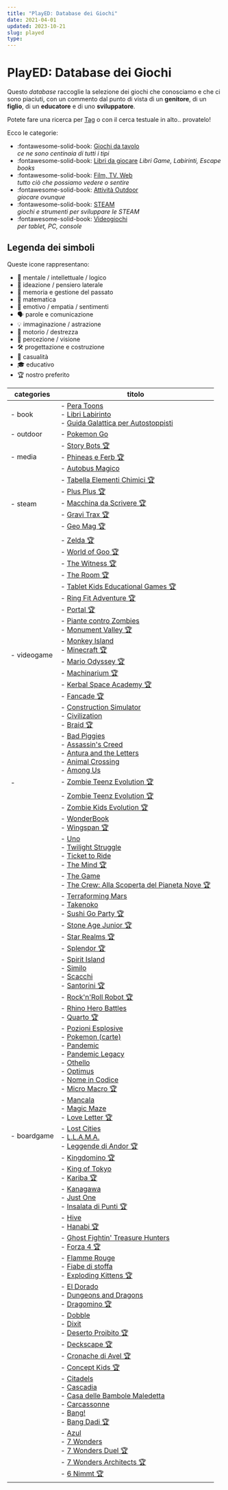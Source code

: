 ```yaml
---
title: "PlayED: Database dei Giochi"
date: 2021-04-01
updated: 2023-10-21
slug: played
type: 
---
```

# PlayED: Database dei Giochi

Questo _database_ raccoglie la selezione dei giochi che conosciamo e che ci sono piaciuti, con un commento dal punto di vista di un **genitore**, di un **figlio**, di un **educatore** e di uno **sviluppatore**.

Potete fare una ricerca per [Tag](tags.md) o con il cerca testuale in alto.. provatelo!

Ecco le categorie:

<div class="grid cards" markdown>

- :fontawesome-solid-book: [Giochi da tavolo](boardgame/index.md)  
_ce ne sono centinaia di tutti i tipi_
- :fontawesome-solid-book: [Libri da giocare](./book/index.md)
_Libri Game, Labirinti, Escape books_
- :fontawesome-solid-book: [Film, TV, Web](multimedia/index.md)  
*tutto ciò che possiamo vedere o sentire*  
- :fontawesome-solid-book: [Attività Outdoor](outdoor/index.md)  
*giocare ovunque*  
- :fontawesome-solid-book: [STEAM](steam/index.md)  
_giochi e strumenti per sviluppare le STEAM_
- :fontawesome-solid-book: [Videogiochi](videogame/index.md)  
_per tablet, PC, console_

</div>


## Legenda dei simboli 

Queste icone rappresentano:

- 🧠 mentale / intellettuale / logico
- 💭 ideazione / pensiero laterale
- 📜 memoria e gestione del passato
- 🔢 matematica
- 🧡 emotivo / empatia / sentimenti
- 🗣 parole e comunicazione
- 💡 immaginazione / astrazione
- 💪 motorio / destrezza
- 👀 percezione / visione
- 🛠 progettazione e costruzione
- 🎲 casualità
- 🎓 educativo
- 🏆 nostro preferito

|categories|titolo|
|---|---|
|- book|- [Pera Toons](/played/book/pera-toon.md)<br>- [Libri Labirinto](/played/book/libri-labirinto.md)<br>- [Guida Galattica per Autostoppisti](/played/book/guida-galattica-autostoppisti.md)|
|- outdoor|- [Pokemon Go](/played/outdoor/pokemon-go.md)|
|- media|- [Story Bots 🏆](/played/multimedia/story-bots.md)<br>- [Phineas e Ferb 🏆](/played/multimedia/phineas-ferb.md)<br>- [Autobus Magico](/played/multimedia/autobus-magico.md)|
|- steam|- [Tabella Elementi Chimici 🏆](/played/steam/tabella-elementi.md)<br>- [Plus Plus 🏆](/played/steam/plus-plus.md)<br>- [Macchina da Scrivere 🏆](/played/steam/macchina-scrivere-olivetti.md)<br>- [Gravi Trax 🏆](/played/steam/gravi-trax.md)<br>- [Geo Mag 🏆](/played/steam/geo-mag.md)|
|- videogame|- [Zelda 🏆](/played/videogame/zelda.md)<br>- [World of Goo 🏆](/played/videogame/world-of-goo.md)<br>- [The Witness 🏆](/played/videogame/the-witness.md)<br>- [The Room 🏆](/played/videogame/the-room.md)<br>- [Tablet Kids Educational Games 🏆](/played/videogame/tablet-kids-ed-games.md)<br>- [Ring Fit Adventure 🏆](/played/videogame/ringfit-adventure.md)<br>- [Portal 🏆](/played/videogame/portal.md)<br>- [Piante contro Zombies](/played/videogame/piante-vs-zombies.md)<br>- [Monument Valley 🏆](/played/videogame/monument-valley.md)<br>- [Monkey Island](/played/videogame/monkey-island.md)<br>- [Minecraft 🏆](/played/boardgame/minecraft.md)<br>- [Mario Odyssey 🏆](/played/videogame/mario-odyssey.md)<br>- [Machinarium 🏆](/played/videogame/machinarium.md)<br>- [Kerbal Space Academy 🏆](/played/videogame/kerbal.md)<br>- [Fancade 🏆](/played/videogame/fancade.md)<br>- [Construction Simulator](/played/videogame/construction-simulator.md)<br>- [Civilization](/played/videogame/civilization.md)<br>- [Braid 🏆](/played/videogame/braid.md)<br>- [Bad Piggies](/played/videogame/bad-piggies.md)<br>- [Assassin's Creed](/played/videogame/assassin-creed.md)<br>- [Antura and the Letters](/played/videogame/antura.md)<br>- [Animal Crossing](/played/videogame/animal-crossing.md)<br>- [Among Us](/played/videogame/among-us.md)|
|-|- [Zombie Teenz Evolution 🏆](app://obsidian.md/_draft/shceda_gioco.md)|
|- boardgame|- [Zombie Teenz Evolution 🏆](/played/boardgame/zombie-teenz-evolution.md)<br>- [Zombie Kids Evolution 🏆](/played/boardgame/zombie-kids-evolution.md)<br>- [WonderBook](/played/boardgame/wonderbook.md)<br>- [Wingspan 🏆](/played/boardgame/wingspan.md)<br>- [Uno](/played/boardgame/uno.md)<br>- [Twilight Struggle](/played/boardgame/twilight-struggle.md)<br>- [Ticket to Ride](/played/boardgame/ticket-to-ride.md)<br>- [The Mind 🏆](/played/boardgame/the-mind.md)<br>- [The Game](/played/boardgame/the-game.md)<br>- [The Crew: Alla Scoperta del Pianeta Nove 🏆](/played/boardgame/the-crew.md)<br>- [Terraforming Mars](/played/boardgame/terraforming-mars.md)<br>- [Takenoko](/played/boardgame/takenoko.md)<br>- [Sushi Go Party 🏆](/played/boardgame/sushi-go-party.md)<br>- [Stone Age Junior 🏆](/played/boardgame/stone-age-junior.md)<br>- [Star Realms 🏆](/played/boardgame/star-realms.md)<br>- [Splendor 🏆](/played/review/splendor.md)<br>- [Spirit Island](/played/boardgame/spirit-island.md)<br>- [Similo](/played/boardgame/similo.md)<br>- [Scacchi](/played/boardgame/scacchi.md)<br>- [Santorini 🏆](/played/boardgame/santorini.md)<br>- [Rock'n'Roll Robot 🏆](/played/boardgame/rock-roll-robot.md)<br>- [Rhino Hero Battles](/played/boardgame/rhino-hero-battles.md)<br>- [Quarto 🏆](/played/boardgame/quarto.md)<br>- [Pozioni Esplosive](/played/boardgame/pozionie-splosive.md)<br>- [Pokemon (carte)](/played/boardgame/pokemon-carte.md)<br>- [Pandemic](/played/review/pandemic.md)<br>- [Pandemic Legacy](/played/boardgame/pandemic-legacy.md)<br>- [Othello](/played/boardgame/othello.md)<br>- [Optimus](/played/boardgame/optimus.md)<br>- [Nome in Codice](/played/boardgame/nome-in-codice.md)<br>- [Micro Macro 🏆](/played/boardgame/micromacro.md)<br>- [Mancala](/played/boardgame/mancala.md)<br>- [Magic Maze](/played/boardgame/magicmaze.md)<br>- [Love Letter 🏆](/played/boardgame/love-letter.md)<br>- [Lost Cities](/played/boardgame/lost-cities.md)<br>- [L.L.A.M.A.](/played/boardgame/llama.md)<br>- [Leggende di Andor 🏆](/played/boardgame/leggende-andor.md)<br>- [Kingdomino 🏆](/played/boardgame/kingdomino.md)<br>- [King of Tokyo](/played/boardgame/king-of-tokyo.md)<br>- [Kariba 🏆](/played/boardgame/kariba.md)<br>- [Kanagawa](/played/boardgame/kanagawa.md)<br>- [Just One](/played/boardgame/just-one.md)<br>- [Insalata di Punti 🏆](/played/boardgame/insalata-di-punti.md)<br>- [Hive](/played/boardgame/hive.md)<br>- [Hanabi 🏆](/played/boardgame/hanabi.md)<br>- [Ghost Fightin' Treasure Hunters](/played/boardgame/ghost-fighting.md)<br>- [Forza 4 🏆](/played/boardgame/forza4.md)<br>- [Flamme Rouge](/played/boardgame/flamme-rouge.md)<br>- [Fiabe di stoffa](/played/boardgame/fiabe-di-stoffa.md)<br>- [Exploding Kittens 🏆](/played/boardgame/exploding-kittens.md)<br>- [El Dorado](/played/boardgame/el-dorado.md)<br>- [Dungeons and Dragons](/played/boardgame/dungeons-dragons.md)<br>- [Dragomino 🏆](/played/boardgame/dragomino.md)<br>- [Dobble](/played/boardgame/dobble.md)<br>- [Dixit](/played/boardgame/dixit.md)<br>- [Deserto Proibito 🏆](/played/boardgame/deserto-proibito.md)<br>- [Deckscape 🏆](/played/boardgame/deckscape.md)<br>- [Cronache di Avel 🏆](/played/boardgame/cronache-avel.md)<br>- [Concept Kids 🏆](/played/boardgame/concept-kids.md)<br>- [Citadels](/played/boardgame/citadels.md)<br>- [Cascadia](/played/boardgame/cascadia.md)<br>- [Casa delle Bambole Maledetta](/played/boardgame/casa-bambole-maledetta.md)<br>- [Carcassonne](/played/boardgame/carcassonne.md)<br>- [Bang!](/played/boardgame/bang.md)<br>- [Bang Dadi 🏆](/played/boardgame/bang-dadi.md)<br>- [Azul](/played/boardgame/azul.md)<br>- [7 Wonders](/played/boardgame/7-wonders.md)<br>- [7 Wonders Duel 🏆](/played/boardgame/7-wonders-duel.md)<br>- [7 Wonders Architects 🏆](/played/boardgame/7-wonders-architects.md)<br>- [6 Nimmt 🏆](/played/boardgame/6-nimmt.md)|
